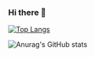 ### Hi there 👋

<!--
**ironprayer/ironprayer** is a ✨ _special_ ✨ repository because its `README.md` (this file) appears on your GitHub profile.

Here are some ideas to get you started:

- 🔭 I’m currently working on ...
- 🌱 I’m currently learning ...
- 👯 I’m looking to collaborate on ...
- 🤔 I’m looking for help with ...
- 💬 Ask me about ...
- 📫 How to reach me: ...
- 😄 Pronouns: ...
- ⚡ Fun fact: ...
- ![Anurag's GitHub stats](https://github-readme-stats.vercel.app/api?username=ironprayer&show_icons=true&theme=vue&count_private=true)
-->

[![Top Langs](https://github-readme-stats.vercel.app/api/top-langs/?username=ironprayer&hide_progress=false&layout=compact)](https://github.com/anuraghazra/github-readme-stats)

![Anurag's GitHub stats](https://github-readme-stats.vercel.app/api?username=ironprayer&show_icons=true&theme=vue&count_private=true)
